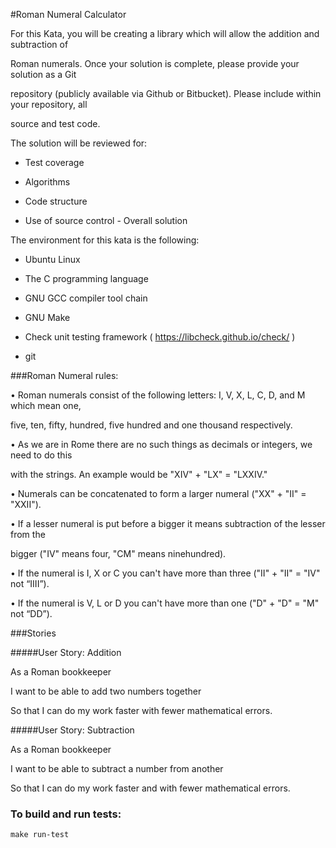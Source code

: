 #Roman Numeral Calculator

For this Kata, you will be creating a library which will allow the addition and subtraction of

Roman numerals. Once your solution is complete, please provide your solution as a Git

repository (publicly available via Github or Bitbucket). Please include within your repository, all

source and test code.

The solution will be reviewed for:

- Test coverage

- Algorithms

- Code structure

- Use of source control - Overall solution

The environment for this kata is the following:

- Ubuntu Linux

- The C programming language

- GNU GCC compiler tool chain

- GNU Make

- Check unit testing framework ( https://libcheck.github.io/check/ )

- git

###Roman Numeral rules:

• Roman numerals consist of the following letters: I, V, X, L, C, D, and M which mean one,

five, ten, fifty, hundred, five hundred and one thousand respectively.

• As we are in Rome there are no such things as decimals or integers, we need to do this

with the strings. An example would be "XIV" + "LX" = "LXXIV."

• Numerals can be concatenated to form a larger numeral ("XX" + "II" = "XXII").

• If a lesser numeral is put before a bigger it means subtraction of the lesser from the

bigger ("IV" means four, "CM" means ninehundred).

• If the numeral is I, X or C you can't have more than three ("II" + "II" = "IV" not “IIII”).

• If the numeral is V, L or D you can't have more than one ("D" + "D" = "M" not “DD”).


###Stories

#####User Story: Addition

As a Roman bookkeeper

I want to be able to add two numbers together

So that I can do my work faster with fewer mathematical errors.

#####User Story: Subtraction

As a Roman bookkeeper

I want to be able to subtract a number from another

So that I can do my work faster and with fewer mathematical errors.


### To build and run tests:
	make run-test

